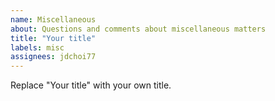 ```yaml
---
name: Miscellaneous
about: Questions and comments about miscellaneous matters
title: "Your title"
labels: misc
assignees: jdchoi77
---
```


Replace "Your title" with your own title.
